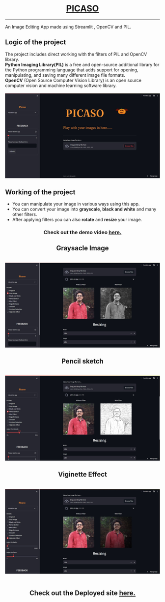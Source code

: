 <div align = "center">
  <h1><b><u>PICASO</u></b></h1><hr>
</div>
An Image Editing App made using Streamlit , OpenCV and PIL.<br>
<h2><b>Logic of the project</b></h2>
The project includes direct working with the filters of PIL and OpenCV library.<br>
<b>Python Imaging Library(PIL)</b> is a free and open-source additional library for the Python programming language that adds support for opening, manipulating, and saving many different image file formats.<br>
<b>OpenCV</b> (Open Source Computer Vision Library) is an open source computer vision and machine learning software library.
<br>
<br>
<center> <img src="app_preview.jpg",align = "center",height="350"> </center>
<h2><b>Working of the project</b></h2>
<ul><li>You can manipulate your image in various ways using this app.
<li>You can convert your image into <b>grayscale</b>, <b>black and white</b> and many other filters</i>.
<li>After applying filters you can also <b>rotate</b> and <b>resize</b> your image.</ul>
<div align = "center">
  <h3>Check out the <b>demo</b> video <a href = "https://youtu.be/otUG0Tsz4ss"><u>here.</u></a></h3>
</div>
<div align = "center">
<b><h2>Graysacle Image</h2></b><br>
</div>
<center><img src="grayscale_image.jpg",align="center",height="200"></center>
<div align = "center">
<b><h2>Pencil sketch</h2></b><br>
</div>
<img src="pencil_sketch.jpg",align="center",height="200">
<div align = "center">
<b><h2>Viginette Effect</h2></b><br>
</div>
<center><img src="Viginette_effect.jpg",align="center",height="200"></center>
<br>
<div align = "center">
  <h2>Check out the <b>Deployed</b> site <a href = "https://picaso.streamlit.app"><u>here.</u></a></h2>
</div>
</div>
